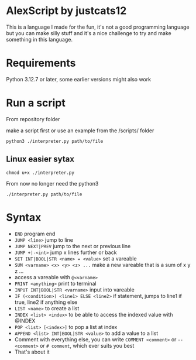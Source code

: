 # AlexScript by justcats12
This is a language I made for the fun, it's not a good programming language but you can make silly stuff and it's a nice challenge to try and make something in this language.

# Requirements

Python 3.12.7 or later, some earlier versions might also work

# Run a script

From repository folder

make a script first or use an example from the /scripts/ folder

```
python3 ./interpreter.py path/to/file
```

## Linux easier sytax

```
chmod u+x ./interpreter.py
```
From now no longer need the python3
```
./interpreter.py path/to/file
```

# Syntax

- `END` program end
- `JUMP <line>` jump to line
- `JUMP NEXT|PREV` jump to the next or previous line
- `JUMP +|-<int>` jump x lines further or back
- `SET INT|BOOL|STR <name> = <value>` set a vareable
- `SUM <varname> <x> <y> <z> ...` make a new vareable that is a sum of x y z ...
- access a vareable with `@<varname>`
- `PRINT <anything>` print to terminal
- `INPUT INT|BOOL|STR <varname>` input into vareable
- `IF (<condition>) <line1> ELSE <line2>` if statement, jumps to line1 if true, line2 if anything else
- `LIST <name>` to create a list
- `INDEX <list> <index>` to be able to access the indexed value with @INDEX
- `POP <list> [<index>]` to pop a list at index
- `APPEND <list> INT|BOOL|STR <value>` to add a value to a list
- Comment with everything else, you can write `COMMENT <comment>` or `-- <comment>` or `# comment`, which ever suits you best
- That's about it
